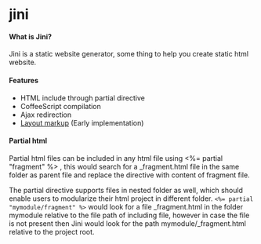 # jini

#### What is Jini?

Jini is a static website generator, some thing to help you create static html website.

#### Features

* HTML include through partial directive 
* CoffeeScript compilation
* Ajax redirection
* [Layout markup](https://github.com/nitizkumar/jini/blob/master/layout.md)  (Early implementation) 


#### Partial html

Partial html files can be included in any html file using &lt;%= partial "fragment" %&gt; , this would search for a _fragment.html file in the same folder as parent file and replace the directive with content of fragment file.

The partial directive supports files in nested folder as well, which should enable users to modularize their html project in different folder. ```<%= partial "mymodule/fragment" %>```  would look for a file _fragment.html in the folder mymodule relative to the file path of including file, however in case the file is not present then Jini would look for the path mymodule/_fragment.html relative to the project root.


